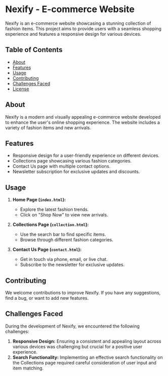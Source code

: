 # Nexify - E-commerce Website

Nexify is an e-commerce website showcasing a stunning collection of fashion items. This project aims to provide users with a seamless shopping experience and features a responsive design for various devices.

## Table of Contents

- [About](#about)
- [Features](#features)
- [Usage](#usage)
- [Contributing](#contributing)
- [Challenges Faced](#challenges-faced)
- [License](#license)

## About

Nexify is a modern and visually appealing e-commerce website developed to enhance the user's online shopping experience. The website includes a variety of fashion items and new arrivals.

## Features

- Responsive design for a user-friendly experience on different devices.
- Collections page showcasing various fashion categories.
- Contact Us page with multiple contact options.
- Newsletter subscription for exclusive updates and discounts.


## Usage

1. **Home Page (`index.html`):**
   - Explore the latest fashion trends.
   - Click on "Shop Now" to view new arrivals.

2. **Collections Page (`collection.html`):**
   - Use the search bar to find specific items.
   - Browse through different fashion categories.

3. **Contact Us Page (`contact.html`):**
   - Get in touch via phone, email, or live chat.
   - Subscribe to the newsletter for exclusive updates.

## Contributing

We welcome contributions to improve Nexify. If you have any suggestions, find a bug, or want to add new features.

## Challenges Faced

During the development of Nexify, we encountered the following challenges:

1. **Responsive Design:** Ensuring a consistent and appealing layout across various devices was challenging but crucial for a positive user experience.
2. **Search Functionality:** Implementing an effective search functionality on the Collections page required careful consideration of user input and item matching.




